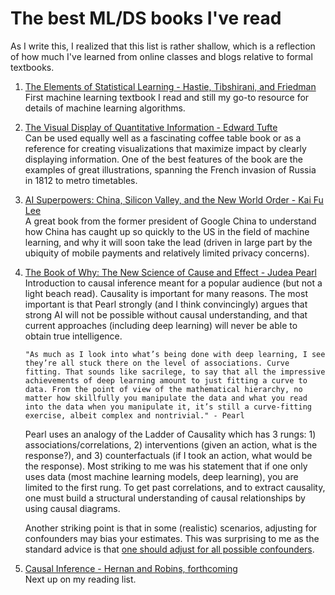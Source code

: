 # The best ML/DS books I've read

As I write this, I realized that this list is rather shallow, which is a reflection of how much I've learned from online classes and blogs relative to formal textbooks.

1. [The Elements of Statistical Learning - Hastie, Tibshirani, and Friedman](https://web.stanford.edu/~hastie/ElemStatLearn/)  
  First machine learning textbook I read and still my go-to resource for details of machine learning algorithms.

2. [The Visual Display of Quantitative Information - Edward Tufte](https://www.edwardtufte.com/tufte/books_vdqi)  
  Can be used equally well as a fascinating coffee table book or as a reference for creating visualizations that maximize impact by clearly displaying information. One of the best features of the book are the examples of great illustrations, spanning the French invasion of Russia in 1812 to metro timetables.

3. [AI Superpowers: China, Silicon Valley, and the New World Order - Kai Fu Lee](https://aisuperpowers.com/)  
  A great book from the former president of Google China to understand how China has caught up so quickly to the US in the field of machine learning, and why it will soon take the lead (driven in large part by the ubiquity of mobile payments and relatively limited privacy concerns).

4. [The Book of Why: The New Science of Cause and Effect - Judea Pearl](http://bayes.cs.ucla.edu/WHY/)  
  Introduction to causal inference meant for a popular audience (but not a light beach read). Causality is important for many reasons. The most important is that Pearl strongly (and I think convincingly) argues that strong AI will not be possible without causal understanding, and that current approaches (including deep learning) will never be able to obtain true intelligence.  
  
    ```"As much as I look into what’s being done with deep learning, I see they’re all stuck there on the level of associations. Curve fitting. That sounds like sacrilege, to say that all the impressive achievements of deep learning amount to just fitting a curve to data. From the point of view of the mathematical hierarchy, no matter how skillfully you manipulate the data and what you read into the data when you manipulate it, it’s still a curve-fitting exercise, albeit complex and nontrivial." - Pearl```

    Pearl uses an analogy of the Ladder of Causality which has 3 rungs: 1) associations/correlations, 2) interventions (given an action, what is the response?), and 3) counterfactuals (if I took an action, what would be the response). Most striking to me was his statement that if one only uses data (most machine learning models, deep learning), you are limited to the first rung. To get past correlations, and to extract causality, one must build a structural understanding of causal relationships by using causal diagrams.

    Another striking point is that in some (realistic) scenarios, adjusting for confounders may bias your estimates. This was surprising to me as the standard advice is that [one should adjust for all possible confounders](https://statmodeling.stat.columbia.edu/2009/07/05/disputes_about/).

5. [Causal Inference - Hernan and Robins, forthcoming](https://www.hsph.harvard.edu/miguel-hernan/causal-inference-book/)  
  Next up on my reading list.
